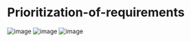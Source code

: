 # Prioritization-of-requirements
![image](https://github.com/user-attachments/assets/46777be8-12f2-4fff-b4f9-7b1e6ec959f3)
![image](https://github.com/user-attachments/assets/33dcb089-bc9e-43b0-8d23-bb00c8106f05)
![image](https://github.com/user-attachments/assets/d664eea3-6302-46c4-b410-d3502d07dffa)
